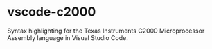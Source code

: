 # vscode-c2000
Syntax highlighting for the Texas Instruments C2000 Microprocessor Assembly language in Visual Studio Code.
